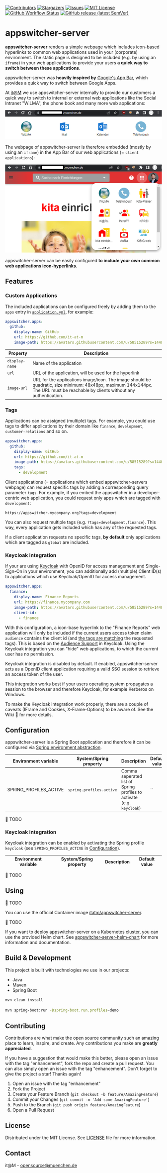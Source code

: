 <!-- PROJECT SHIELDS -->

[![Contributors][contributors-shield]][contributors-url]
[![Stargazers][stars-shield]][stars-url]
[![Issues][issues-shield]][issues-url]
[![MIT License][license-shield]][license-url]
[![GitHub Workflow Status][github-workflow-status]][github-workflow-status-url]
[![GitHub release (latest SemVer)][release-shield]][release-url]

# appswitcher-server

**appswitcher-server** renders a simple webpage which includes icon-based hyperlinks to common web applications used in your (corporate) environment.
The static page is designed to be included (e.g. by using an `iframe`) in your web applications to provide your users **a quick way to switch between these applications**.

appswitcher-server was **heavily inspired by** [Google's App Bar](https://support.google.com/accounts/answer/1714464?hl=en#zippy=%2Cswitch-between-apps), which provides a quick way to switch between Google Apps.

At [it@M](https://github.com/it-at-m) we use appswitcher-server internally to provide our customers a quick way to switch to internal or external web applications like the Social Intranet "WiLMA", the phone book and  many more web applications:

![Screenshot of an example of appswitcher-server's webpage](docs/with_default_tags.png)

The webpage of appswitcher-server is therefore embedded (mostly by using an `iframe`) in the App Bar of our web applications (= `client applications`):

![Screenshot of appswitcher-servers webpage embedded in a web application's app bar](docs/embedded_in_applications.png)

appswitcher-server can be easily configured **to include your own common web applications icon-hyperlinks**.

## Features

### Custom Applications

The included applications can be configured freely by adding them to the `apps` entry in [`application.yml`](src/main/resources/application.yml), for example:

```yml
appswitcher.apps:
  github:
    display-name: GitHub
    url: https://github.com/it-at-m
    image-path: https://avatars.githubusercontent.com/u/58515289?s=144&v=4
```

| Property | Description |
|----------|-------------|
| `display-name` | Name of the application |
| `url` | URL of the application, will be used for the hyperlink |
| `image-url` | URL for the applications image/icon. The image should be quadratic, size minimum: 48x48px, maximum 144x144px. The URL must be reachable by clients without any authentication. |


### Tags

Applications can be assigned (multiple) tags. For example, you could use tags to differ applications by their domain like `finance`, `development`, `customer-relations` and so on.

```yml
appswitcher.apps:
  github:
    display-name: GitHub
    url: https://github.com/it-at-m
    image-path: https://avatars.githubusercontent.com/u/58515289?s=144&v=4
    tags:
      - development
```

Client applications (= applications which embed appswitcher-servers webpage) can request specific tags by adding a corresponding query parameter `tags`. For example, if you embed the appswitcher in a developer-centric web application, you could request only apps which are tagged with `development`:

    https://appswitcher.mycompany.org?tags=development

You can also request multiple tags (e.g. `?tags=development,finance`). This way, every application gets included which has any of the requested tags.

If a client application requests no specific tags, **by default** only applications which are tagged as `global` are included.

### Keycloak integration

If your are using [Keycloak](https://www.keycloak.org/) with OpenID for access management and Single-Sign-On in your environment, you can additionally add (multiple) Client ID(s) to applications which use Keycloak/OpenID for access management.

```yml
appswitcher.apps:
  finance:
    display-name: Finance Reports
    url: https://finance.mycompany.com
    image-path: https://avatars.githubusercontent.com/u/58515289?s=144&v=4
    client-id:
      - finance
```

With this configuration, a icon-base hyperlink to the "Finance Reports" web application will only be included if the current users access token claim `audience` contains the client id (and [the tags are matching](#tags) the requested tags). This is based on the [Audience Support](https://www.keycloak.org/docs/latest/server_admin/#audience-support) in Keycloak.
Using the Keycloak integration you can "hide" web applications, to which the current user has no permission.

Keycloak integration is disabled by default. If enabled, appswitcher-server acts as a OpenID client application requiring a valid SSO session to retrieve an access token of the user.

This integration works best if your users operating system propagates a session to the browser and therefore Keycloak, for example Kerberos on Windows.

To make the Keycloak integration work properly, there are a couple of caveats (IFrame and Cookies, X-Frame-Options) to be aware of. See the Wiki :construction: for more details. 
 
## Configuration
 
appswitcher-server is a Spring Boot application and therefore it can be configured via [Spring environment abstraction](https://docs.spring.io/spring-boot/docs/current/reference/html/features.html#features.external-config).

| Environment variable  | System/Spring property  | Description | Default value |
| --------------------- | ----------------------- | ----------- | ------------- |
| SPRING_PROFILES_ACTIVE | `spring.profiles.active` | Comma seperated list of Spring profiles to activate (e.g. `keycloak`) | `` |

:construction: TODO

### Keycloak integration

Keycloak integration can be enabled by activating the Spring profile `keycloak` (see `SPRING_PROFILES_ACTIVE` in [Configuration](#configuration)).

| Environment variable  | System/Spring property  | Description | Default value |
| --------------------- | ----------------------- | ----------- | ------------- |

:construction: TODO

## Using

:construction: TODO

You can use the official Container image [itatm/appswitcher-server](https://hub.docker.com/r/itatm/appswitcher-server).

:construction: TODO

If you want to deploy appswitcher-server on a Kubernetes cluster, you can use the provided Helm chart. See [appswitcher-server-helm-chart][helm-chart-github] for more information and documentation.

## Build & Development

This project is built with technologies we use in our projects:

- Java
- Maven
- Spring Boot


```bash
mvn clean install

mvn spring-boot:run -Dspring-boot.run.profiles=demo
```

## Contributing

Contributions are what make the open source community such an amazing place to learn, inspire, and create. Any contributions you make are **greatly appreciated**.

If you have a suggestion that would make this better, please open an issue with the tag "enhancement", fork the repo and create a pull request. You can also simply open an issue with the tag "enhancement".
Don't forget to give the project a star! Thanks again!

1. Open an issue with the tag "enhancement"
2. Fork the Project
3. Create your Feature Branch (`git checkout -b feature/AmazingFeature`)
4. Commit your Changes (`git commit -m 'Add some AmazingFeature'`)
5. Push to the Branch (`git push origin feature/AmazingFeature`)
6. Open a Pull Request


## License

Distributed under the MIT License. See [LICENSE](LICENSE) file for more information.

## Contact

it@M - opensource@muenchen.de

[contributors-shield]: https://img.shields.io/github/contributors/it-at-m/appswitcher-server.svg?style=for-the-badge
[contributors-url]: https://github.com/it-at-m/appswitcher-server/graphs/contributors
[forks-shield]: https://img.shields.io/github/forks/it-at-m/appswitcher-server.svg?style=for-the-badge
[forks-url]: https://github.com/it-at-m/appswitcher-server/network/members
[stars-shield]: https://img.shields.io/github/stars/it-at-m/appswitcher-server.svg?style=for-the-badge
[stars-url]: https://github.com/it-at-m/appswitcher-server/stargazers
[issues-shield]: https://img.shields.io/github/issues/it-at-m/appswitcher-server.svg?style=for-the-badge
[issues-url]: https://github.com/it-at-m/appswitcher-server/issues
[license-shield]: https://img.shields.io/github/license/it-at-m/appswitcher-server.svg?style=for-the-badge
[license-url]: https://github.com/it-at-m/appswitcher-server/blob/main/LICENSE
[github-workflow-status]: https://img.shields.io/github/actions/workflow/status/it-at-m/appswitcher-server/build.yaml?style=for-the-badge
[github-workflow-status-url]: https://github.com/it-at-m/appswitcher-server/actions/workflows/build.yaml
[release-shield]: https://img.shields.io/github/v/release/it-at-m/appswitcher-server?sort=semver&style=for-the-badge
[release-url]: https://github.com/it-at-m/appswitcher-server/releases
[helm-chart-github]: https://github.com/it-at-m/appswitcher-server-helm-chart
